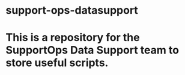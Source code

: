 # support-ops-datasupport
#
# This is a repository for the SupportOps Data Support team to store useful scripts.
#
